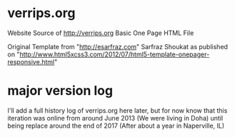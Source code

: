 verrips.org
===========

Website Source of http://verrips.org
Basic One Page HTML File

Original Template from "http://esarfraz.com" Sarfraz Shoukat as published on "http://www.html5xcss3.com/2012/07/html5-template-onepager-responsive.html"

major version log
=================

I'll add a full history log of verrips.org here later, but for now know that this iteration was online from around June 2013 (We were living in Doha) until being replace around the end of 2017 (After about a year in Naperville, IL)


